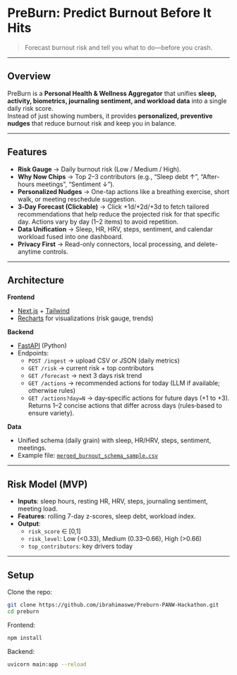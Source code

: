 # PreBurn: Predict Burnout Before It Hits

>  Forecast burnout risk and tell you what to do—before you crash.

---

## Overview
PreBurn is a **Personal Health & Wellness Aggregator** that unifies **sleep, activity, biometrics, journaling sentiment, and workload data** into a single daily risk score.  
Instead of just showing numbers, it provides **personalized, preventive nudges** that reduce burnout risk and keep you in balance.

---

## Features
- **Risk Gauge** → Daily burnout risk (Low / Medium / High).  
- **Why Now Chips** → Top 2–3 contributors (e.g., “Sleep debt ↑”, “After-hours meetings”, “Sentiment ↓”).  
- **Personalized Nudges** → One-tap actions like a breathing exercise, short walk, or meeting reschedule suggestion.  
- **3‑Day Forecast (Clickable)** → Click +1d/+2d/+3d to fetch tailored recommendations that help reduce the projected risk for that specific day. Actions vary by day (1–2 items) to avoid repetition.  
- **Data Unification** → Sleep, HR, HRV, steps, sentiment, and calendar workload fused into one dashboard.  
- **Privacy First** → Read-only connectors, local processing, and delete-anytime controls.

---

## Architecture
**Frontend**
- [Next.js](https://nextjs.org/) + [Tailwind](https://tailwindcss.com/)  
- [Recharts](https://recharts.org/) for visualizations (risk gauge, trends)

**Backend**
- [FastAPI](https://fastapi.tiangolo.com/) (Python)  
- Endpoints:
  - `POST /ingest` → upload CSV or JSON (daily metrics)  
  - `GET /risk` → current risk + top contributors  
  - `GET /forecast` → next 3 days risk trend  
  - `GET /actions` → recommended actions for today (LLM if available; otherwise rules)
  - `GET /actions?day=N` → day‑specific actions for future days (+1 to +3). Returns 1–2 concise actions that differ across days (rules‑based to ensure variety).  

**Data**
- Unified schema (daily grain) with sleep, HR/HRV, steps, sentiment, meetings.  
- Example file: [`merged_burnout_schema_sample.csv`](./data/merged_burnout_schema_sample.csv)

---

## Risk Model (MVP)
- **Inputs**: sleep hours, resting HR, HRV, steps, journaling sentiment, meeting load.  
- **Features**: rolling 7-day z-scores, sleep debt, workload index.  
- **Output**:  
  - `risk_score` ∈ [0,1]  
  - `risk_level`: Low (<0.33), Medium (0.33–0.66), High (>0.66)  
  - `top_contributors`: key drivers today  

---

## Setup

Clone the repo:
```bash
git clone https://github.com/ibrahimaswe/Preburn-PANW-Hackathon.git
cd preburn
```
Frontend:
```bash 
npm install
```
Backend:
```bash 
uvicorn main:app --reload 




